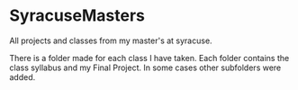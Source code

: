 # SyracuseMasters
All projects and classes from my master's at syracuse.

There is a folder made for each class I have taken. Each folder contains the class syllabus and my Final Project. In some cases other subfolders were added.
